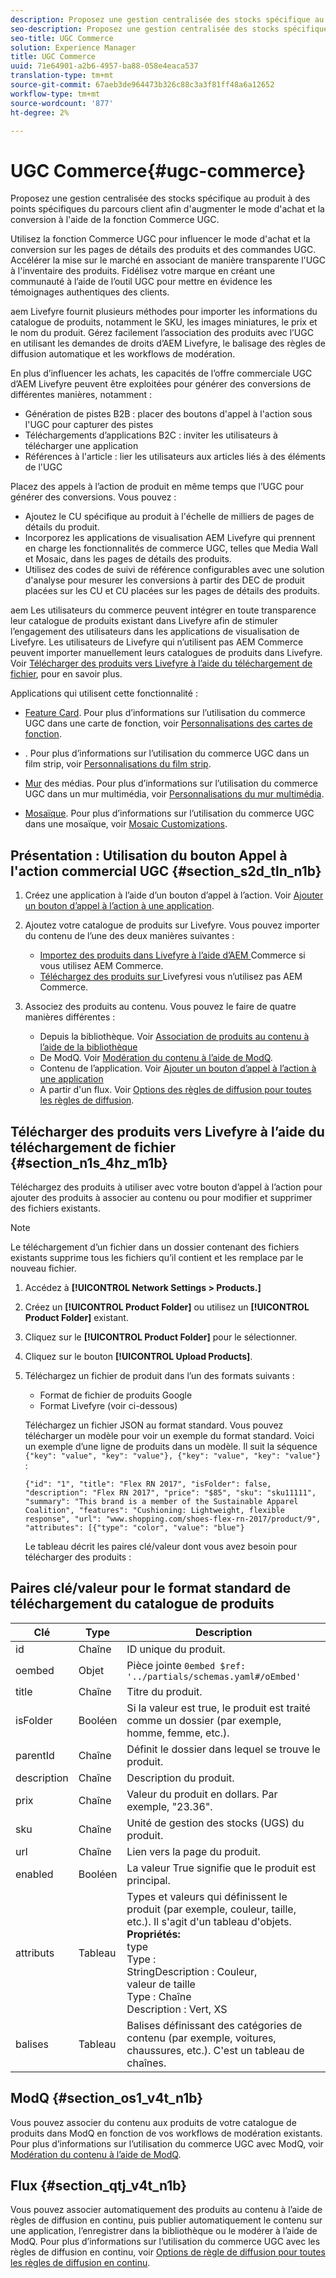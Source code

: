 ```yaml
---
description: Proposez une gestion centralisée des stocks spécifique au produit à des points spécifiques du parcours client afin d'augmenter le mode d'achat et la conversion à l'aide de la fonction Commerce UGC.
seo-description: Proposez une gestion centralisée des stocks spécifique au produit à des points spécifiques du parcours client afin d'augmenter le mode d'achat et la conversion à l'aide de la fonction Commerce UGC.
seo-title: UGC Commerce
solution: Experience Manager
title: UGC Commerce
uuid: 71e64901-a2b6-4957-ba88-058e4eaca537
translation-type: tm+mt
source-git-commit: 67aeb3de964473b326c88c3a3f81ff48a6a12652
workflow-type: tm+mt
source-wordcount: '877'
ht-degree: 2%

---
```



# UGC Commerce{#ugc-commerce}

Proposez une gestion centralisée des stocks spécifique au produit à des points spécifiques du parcours client afin d&#39;augmenter le mode d&#39;achat et la conversion à l&#39;aide de la fonction Commerce UGC.

Utilisez la fonction Commerce UGC pour influencer le mode d&#39;achat et la conversion sur les pages de détails des produits et des commandes UGC. Accélérer la mise sur le marché en associant de manière transparente l&#39;UGC à l&#39;inventaire des produits. Fidélisez votre marque en créant une communauté à l’aide de l’outil UGC pour mettre en évidence les témoignages authentiques des clients.

aem Livefyre fournit plusieurs méthodes pour importer les informations du catalogue de produits, notamment le SKU, les images miniatures, le prix et le nom du produit. Gérez facilement l’association des produits avec l’UGC en utilisant les demandes de droits d’AEM Livefyre, le balisage des règles de diffusion automatique et les workflows de modération.

En plus d’influencer les achats, les capacités de l’offre commerciale UGC d’AEM Livefyre peuvent être exploitées pour générer des conversions de différentes manières, notamment :

* Génération de pistes B2B : placer des boutons d&#39;appel à l&#39;action sous l&#39;UGC pour capturer des pistes
* Téléchargements d’applications B2C : inviter les utilisateurs à télécharger une application
* Références à l&#39;article : lier les utilisateurs aux articles liés à des éléments de l&#39;UGC

Placez des appels à l’action de produit en même temps que l’UGC pour générer des conversions. Vous pouvez :

* Ajoutez le CU spécifique au produit à l&#39;échelle de milliers de pages de détails du produit.
* Incorporez les applications de visualisation AEM Livefyre qui prennent en charge les fonctionnalités de commerce UGC, telles que Media Wall et Mosaic, dans les pages de détails des produits.
* Utilisez des codes de suivi de référence configurables avec une solution d&#39;analyse pour mesurer les conversions à partir des DEC de produit placées sur les CU et CU placées sur les pages de détails des produits.

aem Les utilisateurs du commerce peuvent intégrer en toute transparence leur catalogue de produits existant dans Livefyre afin de stimuler l’engagement des utilisateurs dans les applications de visualisation de Livefyre. Les utilisateurs de Livefyre qui n’utilisent pas AEM Commerce peuvent importer manuellement leurs catalogues de produits dans Livefyre. Voir [Télécharger des produits vers Livefyre à l’aide du téléchargement de fichier](/help/using/c-features-livefyre/c-ugc-commerce.md), pour en savoir plus.

Applications qui utilisent cette fonctionnalité :

* [Feature Card](../c-about-apps/c-feature-card-app/c-feature-card-app.md#c_feature_card_app). Pour plus d’informations sur l’utilisation du commerce UGC dans une carte de fonction, voir [Personnalisations des cartes de fonction](../c-about-apps/c-feature-card-app/c-feature-card-app.md#section_uds_gzm_5y).

* [](../c-about-apps/c-filmstrip-app/c-filmstrip-app.md#concept_jpc_n2j_jbb). Pour plus d’informations sur l’utilisation du commerce UGC dans un film strip, voir [Personnalisations du film strip](../c-about-apps/c-filmstrip-app/c-filmstrip-customizations.md#c_filmstrip_customizations).

* [Mur](../c-about-apps/c-media-wall-app/c-media-wall-app.md#c_media_wall_app) des médias. Pour plus d’informations sur l’utilisation du commerce UGC dans un mur multimédia, voir [Personnalisations du mur multimédia](../c-about-apps/c-media-wall-app/r-media-wall-customizations.md#r_media_wall_customizations).

* [Mosaïque](../c-about-apps/c-mosaic-app/c-mosaic-app.md#c_mosaic_app). Pour plus d’informations sur l’utilisation du commerce UGC dans une mosaïque, voir [Mosaic Customizations](../c-about-apps/c-mosaic-app/c-mosaic-customizations.md#c_mosaic_customizations).

## Présentation : Utilisation du bouton Appel à l&#39;action commercial UGC {#section_s2d_tln_n1b}

1. Créez une application à l’aide d’un bouton d’appel à l’action. Voir [Ajouter un bouton d’appel à l’action à une application](/help/using/c-features-livefyre/c-call-to-action-button.md#task_36190DD1C8204C7793CB7EEA379C2155).
1. Ajoutez votre catalogue de produits sur Livefyre. Vous pouvez importer du contenu de l’une des deux manières suivantes :

   * [Importez des produits dans Livefyre à l’aide d’AEM ](https://helpx.adobe.com/experience-manager/6-4/sites/administering/using/livefyre.html) Commerce si vous utilisez AEM Commerce.
   * [Téléchargez des produits sur ](/help/using/c-features-livefyre/c-ugc-commerce.md) Livefyresi vous n’utilisez pas AEM Commerce.

1. Associez des produits au contenu. Vous pouvez le faire de quatre manières différentes :

   * Depuis la bibliothèque. Voir [Association de produits au contenu à l’aide de la bibliothèque](../c-library/t-associate-products-with-content-using-the-library.md#t_associate_products_with_content_using_the_library)
   * De ModQ. Voir [Modération du contenu à l’aide de ModQ](/help/using/c-features-livefyre/c-about-moderation/c-modq.md).
   * Contenu de l’application. Voir [Ajouter un bouton d’appel à l’action à une application](/help/using/c-features-livefyre/c-call-to-action-button.md)
   * A partir d&#39;un flux. Voir [Options des règles de diffusion pour toutes les règles de diffusion](../c-streams/c-stream-rule-options-for-all-stream-rules.md#c_stream_rule_options_for_all_stream_rules).

## Télécharger des produits vers Livefyre à l’aide du téléchargement de fichier {#section_n1s_4hz_m1b}

Téléchargez des produits à utiliser avec votre bouton d’appel à l’action pour ajouter des produits à associer au contenu ou pour modifier et supprimer des fichiers existants.

>[!NOTE]
>
>Le téléchargement d’un fichier dans un dossier contenant des fichiers existants supprime tous les fichiers qu’il contient et les remplace par le nouveau fichier.

1. Accédez à **[!UICONTROL Network Settings > Products.]**
1. Créez un **[!UICONTROL Product Folder]** ou utilisez un **[!UICONTROL Product Folder]** existant.

1. Cliquez sur le **[!UICONTROL Product Folder]** pour le sélectionner.
1. Cliquez sur le bouton **[!UICONTROL Upload Products]**.
1. Téléchargez un fichier de produit dans l’un des formats suivants :

   * Format de fichier de produits Google
   * Format Livefyre (voir ci-dessous)

   Téléchargez un fichier JSON au format standard. Vous pouvez télécharger un modèle pour voir un exemple du format standard. Voici un exemple d’une ligne de produits dans un modèle. Il suit la séquence `{"key": "value", "key": "value"}, {"key": "value", "key": "value"}` :

   ```
   {"id": "1", "title": "Flex RN 2017", "isFolder": false, "description": "Flex RN 2017", "price": "$85", "sku": "sku11111", "summary": "This brand is a member of the Sustainable Apparel Coalition", "features": "Cushioning: Lightweight, flexible response", "url": "www.shopping.com/shoes-flex-rn-2017/product/9", "attributes": [{"type": "color", "value": "blue"}
   ```

   Le tableau décrit les paires clé/valeur dont vous avez besoin pour télécharger des produits :

## Paires clé/valeur pour le format standard de téléchargement du catalogue de produits

| Clé | Type | Description |
|--- |--- |--- |
| id | Chaîne | ID unique du produit. |
| oembed | Objet | Pièce jointe `0embed $ref: '../partials/schemas.yaml#/oEmbed'` |
| title | Chaîne | Titre du produit. |
| isFolder | Booléen | Si la valeur est true, le produit est traité comme un dossier (par exemple, homme, femme, etc.). |
| parentId | Chaîne | Définit le dossier dans lequel se trouve le produit. |
| description | Chaîne | Description du produit. |
| prix | Chaîne | Valeur du produit en dollars. Par exemple, &quot;23.36&quot;. |
| sku | Chaîne | Unité de gestion des stocks (UGS) du produit. |
| url | Chaîne | Lien vers la page du produit. |
| enabled | Booléen | La valeur True signifie que le produit est principal. |
| attributs | Tableau | Types et valeurs qui définissent le produit (par exemple, couleur, taille, etc.). Il s&#39;agit d&#39;un tableau d&#39;objets.</br>**Propriétés:** </br>type  </br>Type : </br>StringDescription : Couleur,  </br>valeur de taille  </br>Type : Chaîne  </br>Description : Vert, XS |
| balises | Tableau | Balises définissant des catégories de contenu (par exemple, voitures, chaussures, etc.). C&#39;est un tableau de chaînes. |

## ModQ {#section_os1_v4t_n1b}

Vous pouvez associer du contenu aux produits de votre catalogue de produits dans ModQ en fonction de vos workflows de modération existants. Pour plus d’informations sur l’utilisation du commerce UGC avec ModQ, voir [Modération du contenu à l’aide de ModQ](/help/using/c-features-livefyre/c-about-moderation/c-moderate-content-using-app-content.md).

## Flux {#section_qtj_v4t_n1b}

Vous pouvez associer automatiquement des produits au contenu à l’aide de règles de diffusion en continu, puis publier automatiquement le contenu sur une application, l’enregistrer dans la bibliothèque ou le modérer à l’aide de ModQ. Pour plus d’informations sur l’utilisation du commerce UGC avec les règles de diffusion en continu, voir [Options de règle de diffusion pour toutes les règles de diffusion en continu](../c-streams/c-stream-rule-options-for-all-stream-rules.md#c_stream_rule_options_for_all_stream_rules).
